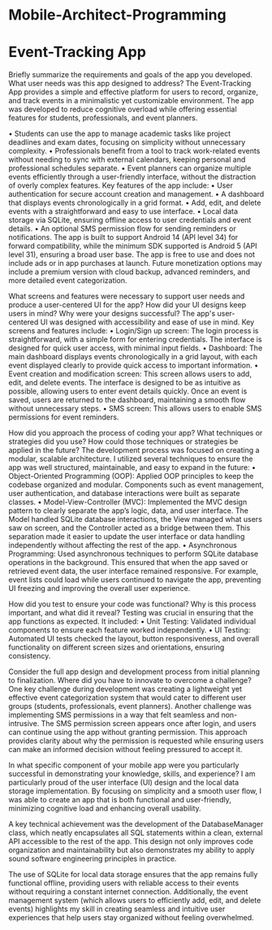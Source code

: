 # Mobile-Architect-Programming
# Event-Tracking App

Briefly summarize the requirements and goals of the app you developed. What user needs was this app designed to address?
The Event-Tracking App provides a simple and effective platform for users to record, organize, and track events in a minimalistic yet customizable environment. The app was developed to reduce cognitive overload while offering essential features for students, professionals, and event planners.

•	Students can use the app to manage academic tasks like project deadlines and exam dates, focusing on simplicity without unnecessary complexity.
•	Professionals benefit from a tool to track work-related events without needing to sync with external calendars, keeping personal and professional schedules separate.
•	Event planners can organize multiple events efficiently through a user-friendly interface, without the distraction of overly complex features.
Key features of the app include:
•	User authentication for secure account creation and management.
•	A dashboard that displays events chronologically in a grid format.
•	Add, edit, and delete events with a straightforward and easy to use interface.
•	Local data storage via SQLite, ensuring offline access to user credentials and event details.
•	An optional SMS permission flow for sending reminders or notifications.
The app is built to support Android 14 (API level 34) for forward compatibility, while the minimum SDK supported is Android 5 (API level 31), ensuring a broad user base.
The app is free to use and does not include ads or in app purchases at launch. Future monetization options may include a premium version with cloud backup, advanced reminders, and more detailed event categorization.

What screens and features were necessary to support user needs and produce a user-centered UI for the app? How did your UI designs keep users in mind? Why were your designs successful?
The app's user-centered UI was designed with accessibility and ease of use in mind. Key screens and features include:
•	Login/Sign up screen: The login process is straightforward, with a simple form for entering credentials. The interface is designed for quick user access, with minimal input fields.
•	Dashboard: The main dashboard displays events chronologically in a grid layout, with each event displayed clearly to provide quick access to important information. 
•	Event creation and modification screen: This screen allows users to add, edit, and delete events. The interface is designed to be as intuitive as possible, allowing users to enter event details quickly. Once an event is saved, users are returned to the dashboard, maintaining a smooth flow without unnecessary steps.
•	SMS screen: This allows users to enable SMS permissions for event reminders.

How did you approach the process of coding your app? What techniques or strategies did you use? How could those techniques or strategies be applied in the future?
The development process was focused on creating a modular, scalable architecture. I utilized several techniques to ensure the app was well structured, maintainable, and easy to expand in the future:
• Object-Oriented Programming (OOP): Applied OOP principles to keep the codebase organized and modular. Components such as event management, user authentication, and database interactions were built as separate classes. 
• Model-View-Controller (MVC): Implemented the MVC design pattern to clearly separate the app’s logic, data, and user interface. The Model handled SQLite database interactions, the View managed what users saw on screen, and the Controller acted as a bridge between them. This separation made it easier to update the user interface or data handling independently without affecting the rest of the app.
• Asynchronous Programming: Used asynchronous techniques to perform SQLite database operations in the background. This ensured that when the app saved or retrieved event data, the user interface remained responsive. For example, event lists could load while users continued to navigate the app, preventing UI freezing and improving the overall user experience.


How did you test to ensure your code was functional? Why is this process important, and what did it reveal?
Testing was crucial in ensuring that the app functions as expected. It included:
•	Unit Testing: Validated individual components to ensure each feature worked independently.
•	UI Testing: Automated UI tests checked the layout, button responsiveness, and overall functionality on different screen sizes and orientations, ensuring consistency.

Consider the full app design and development process from initial planning to finalization. Where did you have to innovate to overcome a challenge?
One key challenge during development was creating a lightweight yet effective event categorization system that would cater to different user groups (students, professionals, event planners). 
Another challenge was implementing SMS permissions in a way that felt seamless and non-intrusive. The SMS permission screen appears once after login, and users can continue using the app without granting permission. This approach provides clarity about why the permission is requested while ensuring users can make an informed decision without feeling pressured to accept it.

In what specific component of your mobile app were you particularly successful in demonstrating your knowledge, skills, and experience?
I am particularly proud of the user interface (UI) design and the local data storage implementation. By focusing on simplicity and a smooth user flow, I was able to create an app that is both functional and user-friendly, minimizing cognitive load and enhancing overall usability.

A key technical achievement was the development of the DatabaseManager class, which neatly encapsulates all SQL statements within a clean, external API accessible to the rest of the app. This design not only improves code organization and maintainability but also demonstrates my ability to apply sound software engineering principles in practice.

The use of SQLite for local data storage ensures that the app remains fully functional offline, providing users with reliable access to their events without requiring a constant internet connection. Additionally, the event management system (which allows users to efficiently add, edit, and delete events) highlights my skill in creating seamless and intuitive user experiences that help users stay organized without feeling overwhelmed.
